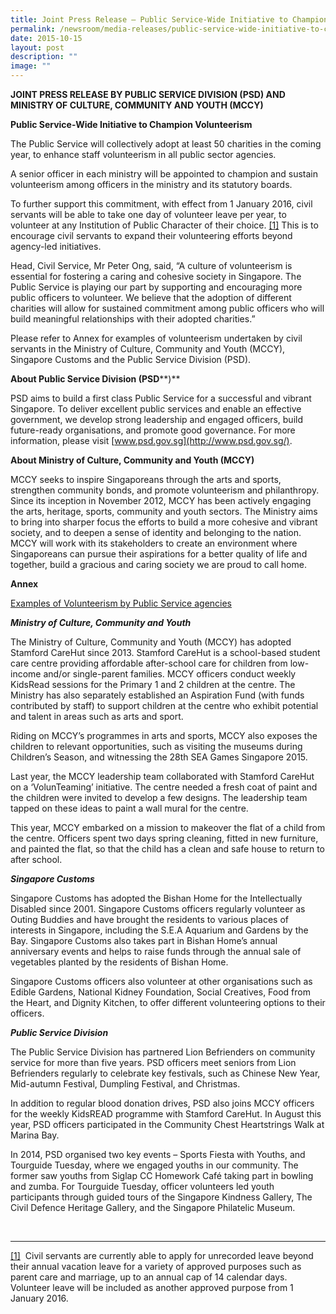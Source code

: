 ```yaml
---
title: Joint Press Release – Public Service‑Wide Initiative to Champion Volunteerism
permalink: /newsroom/media-releases/public-service-wide-initiative-to-champion-volunteerism/
date: 2015-10-15
layout: post
description: ""
image: ""
---
```

**JOINT PRESS RELEASE BY PUBLIC SERVICE DIVISION (PSD) AND MINISTRY OF CULTURE, COMMUNITY AND YOUTH (MCCY)**

**Public Service-Wide Initiative to Champion Volunteerism**

The Public Service will collectively adopt at least 50 charities in the coming year, to enhance staff volunteerism in all public sector agencies.&nbsp;

A senior officer in each ministry will be appointed to champion and sustain volunteerism among officers in the ministry and its statutory boards.&nbsp;

To further support this commitment, with effect from 1 January 2016, civil servants will be able to take one day of volunteer leave per year, to volunteer at any Institution of Public Character of their choice. [\[1\]](file:///C:/Users/S8733679D/AppData/Local/Microsoft/Windows/Temporary%20Internet%20Files/Content.Outlook/BHYZO3CW/Media%20Release%20_%20Public%20Service-Wide%20Initiative%20to%20Champion%20Volunteerism%20(15%20Oct%202015).docx) This is to encourage civil servants to expand their volunteering efforts beyond agency-led initiatives.&nbsp;

Head, Civil Service, Mr Peter Ong, said, “A culture of volunteerism is essential for fostering a caring and cohesive society in Singapore. The Public Service is playing our part by supporting and encouraging more public officers to volunteer. We believe that the adoption of different charities will allow for sustained commitment among public officers who will build meaningful relationships with their adopted charities.”

Please refer to&nbsp;Annex&nbsp;for examples of volunteerism undertaken by civil servants in the Ministry of Culture, Community and Youth (MCCY), Singapore Customs and the Public Service Division (PSD).&nbsp;

**About Public Service Division (PSD****)**

PSD aims to build a first class Public Service for a successful and vibrant Singapore. To deliver excellent public services and enable an effective government, we develop strong leadership and engaged officers, build future-ready organisations, and promote good governance. For more information, please visit&nbsp;[www.psd.gov.sg](http://www.psd.gov.sg/).

**About Ministry of Culture, Community and Youth (MCCY)**

MCCY seeks to inspire Singaporeans through the arts and sports, strengthen community bonds, and promote volunteerism and philanthropy. Since its inception in November 2012, MCCY has been actively engaging the arts, heritage, sports, community and youth sectors. The Ministry aims to bring into sharper focus the efforts to build a more cohesive and vibrant society, and to deepen a sense of identity and belonging to the nation. MCCY will work with its stakeholders to create an environment where Singaporeans can pursue their aspirations for a better quality of life and together, build a gracious and caring society we are proud to call home.

**Annex**

<u>Examples of Volunteerism by Public Service agencies</u>

**_Ministry of Culture, Community and Youth_**

The Ministry of Culture, Community and Youth (MCCY) has adopted Stamford CareHut since 2013. Stamford CareHut is a school-based student care centre providing affordable after-school care for children from low-income and/or single-parent families. MCCY officers conduct weekly KidsRead sessions for the Primary 1 and 2 children at the centre. The Ministry has also separately established an Aspiration Fund (with funds contributed by staff) to support children at the centre who exhibit potential and talent in areas such as arts and sport.&nbsp;

Riding on MCCY’s programmes in arts and sports, MCCY also exposes the children to relevant opportunities, such as visiting the museums during Children’s Season, and witnessing the 28th&nbsp;SEA Games Singapore 2015.&nbsp;&nbsp;

Last year, the MCCY leadership team collaborated with Stamford CareHut on a ‘VolunTeaming’ initiative. The centre needed a fresh coat of paint and the children were invited to develop a few designs. The leadership team tapped on these ideas to paint a wall mural for the centre.&nbsp;

This year, MCCY embarked on a mission to makeover the flat of a child from the centre. Officers spent two days spring cleaning, fitted in new furniture, and painted the flat, so that the child has a clean and safe house to return to after school.&nbsp;

**_Singapore Customs_**&nbsp;

Singapore Customs has adopted the Bishan Home for the Intellectually Disabled since 2001. Singapore Customs officers regularly volunteer as Outing Buddies and have brought the residents to various places of interests in Singapore, including the S.E.A Aquarium and Gardens by the Bay. Singapore Customs also takes part in Bishan Home’s annual anniversary events and helps to raise funds through the annual sale of vegetables planted by the residents of Bishan Home.&nbsp;

Singapore Customs officers also volunteer at other organisations such as Edible Gardens, National Kidney Foundation, Social Creatives, Food from the Heart, and Dignity Kitchen, to offer different volunteering options to their officers.

**_Public Service Division_**

The Public Service Division has partnered Lion Befrienders on community service for more than five years. PSD officers meet seniors from Lion Befrienders regularly to celebrate key festivals, such as Chinese New Year, Mid-autumn Festival, Dumpling Festival, and Christmas.&nbsp;

In addition to regular blood donation drives, PSD also joins MCCY officers for the weekly KidsREAD programme with Stamford CareHut. In August this year, PSD officers participated in the Community Chest Heartstrings Walk at Marina Bay.&nbsp;

In 2014, PSD organised two key events – Sports Fiesta with Youths, and Tourguide Tuesday, where we engaged youths in our community. The former saw youths from Siglap CC Homework Café taking part in bowling and zumba. For Tourguide Tuesday, officer volunteers led youth participants through guided tours of the Singapore Kindness Gallery, The Civil Defence Heritage Gallery, and the Singapore Philatelic Museum.&nbsp;

&nbsp;  

* * *

[\[1\]](file:///C:/Users/S8733679D/AppData/Local/Microsoft/Windows/Temporary%20Internet%20Files/Content.Outlook/BHYZO3CW/Media%20Release%20_%20Public%20Service-Wide%20Initiative%20to%20Champion%20Volunteerism%20(15%20Oct%202015).docx)&nbsp;&nbsp;Civil servants are currently able to apply for unrecorded leave beyond their annual vacation leave for a variety of approved purposes such as parent care and marriage, up to an annual cap of 14 calendar days. Volunteer leave will be included as another approved purpose from 1 January 2016.